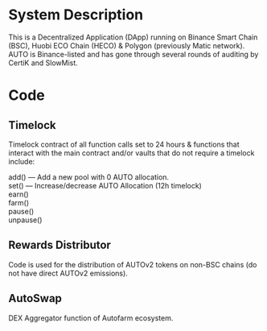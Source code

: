 # System Description

This is a Decentralized Application (DApp) running on Binance Smart Chain (BSC), Huobi ECO Chain (HECO) & Polygon (previously Matic network). AUTO is Binance-listed and has gone through several rounds of auditing by CertiK and SlowMist.


# Code

## Timelock
Timelock contract of all function calls set to 24 hours & functions that interact with the main contract and/or vaults that do not require a timelock include:

add() — Add a new pool with 0 AUTO allocation.  
set() — Increase/decrease AUTO Allocation (12h timelock)       
earn()  
farm()  
pause()  
unpause()

## Rewards Distributor

Code is used for the distribution of AUTOv2 tokens on non-BSC chains (do not have direct AUTOv2 emissions).

## AutoSwap

DEX Aggregator function of Autofarm ecosystem.
